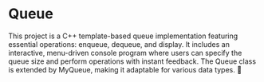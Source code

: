 # Queue
This project is a C++ template-based queue implementation featuring essential operations: enqueue, dequeue, and display. It includes an interactive, menu-driven console program where users can specify the queue size and perform operations with instant feedback. The Queue class is extended by MyQueue, making it adaptable for various data types. 🚀
